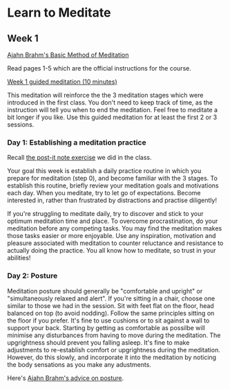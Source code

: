 # Learn to Meditate

## Week 1

[Ajahn Brahm's Basic Method of Meditation](ajahn-brahm_the-basic-method-of-meditation.pdf)

Read pages 1-5 which are the official instructions for the course.

[Week 1 guided meditation (10 minutes)](https://goo.gl/zteJS3)

This meditation will reinforce the the 3 meditation stages which were introduced in the first class.  You don't need to keep track of time, as the instruction will tell you when to end the meditation.  Feel free to meditate a bit longer if you like.  Use this guided meditation for at least the first 2 or 3 sessions.

### Day 1: Establishing a meditation practice

Recall [the post-it note exercise](https://goo.gl/qqrM5V) we did in the class.

Your goal this week is establish a daily practice routine in which you prepare for meditation (step 0), and become familiar with the 3 stages.  To establish this routine, briefly review your meditation goals and motivations each day.  When you meditate, try to let go of expectations.  Become interested in, rather than frustrated by distractions and practise diligently!

If you're struggling to meditate daily, try to discover and stick to your optimum meditation time and place.  To overcome procrastination, do your meditation before any competing tasks.  You may find the meditation makes those tasks easier or more enjoyable.  Use any inspiration, motivation and pleasure associated with meditation to counter reluctance and resistance to actually doing the practice.  You all know how to meditate, so trust in your abilities!

### Day 2: Posture

Meditation posture should generally be "comfortable and upright" or "simultaneously relaxed and alert".  If you're sitting in a chair, choose one similar to those we had in the session.  Sit with feet flat on the floor, head balanced on top (to avoid nodding).  Follow the same principles sitting on the floor if you prefer.  It's fine to use cushions or to sit against a wall to support your back.  Starting by getting as comfortable as possilbe will minimise any disturbances from having to move during the meditation.  The upgrightness should prevent you falling asleep.  It's fine to make adjustments to re-establish comfort or upgrightness during the meditation.  However, do this slowly, and incorporate it into the meditation by noticing the body sensations as you make any adustments.

Here's [Ajahn Brahm's advice on posture](https://www.youtube.com/embed/3WOtkPm_9gU?start=1712&end=2129).



